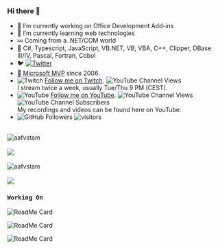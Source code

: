 ### Hi there 👋

- 🔭 I’m currently working on Office Development Add-ins
- 🌱 I’m currently learning web technologies
- 💤 Coming from a .NET/COM world
- 💬 C#, Typescript, JavaScript, <span>VB.NET</span>, VB, VBA, C++, Clipper, DBase III/IV, Pascal, Fortran, Cobol
- 🐦 [![Twitter](https://img.shields.io/twitter/follow/aafvstam?label=Follow%20%40aafvstam&style=social)](https://twitter.com/aafvstam)
- 🥇 [Microsoft MVP](https://mvp.microsoft.com/en-us/PublicProfile/33535?fullName=Maarten%20van%20Stam) since 2006.
- ![Twitch](https://cdn.emojidex.com/emoji/mdpi/Twitch.png "Twitch") [Follow me on Twitch](https://twitch.tv/softasinsoftware).  <img alt="YouTube Channel Views" src="https://img.shields.io/twitch/status/softasinsoftware?style=social"><br />I stream twice a week, usually Tue/Thu 9 PM (CEST).
- ![YouTube](https://cdn.emojidex.com/emoji/mdpi/YouTube.png "YouTube") [Follow me on YouTube](https://www.youtube.com/c/SoftAsInSoftware?sub_confirmation=1). <img alt="YouTube Channel Views" src="https://img.shields.io/youtube/channel/views/UCbB7aNtJUfpbQMbSwdRdpzw"> <img alt="YouTube Channel Subscribers" src="https://img.shields.io/youtube/channel/subscribers/UCbB7aNtJUfpbQMbSwdRdpzw"><br />My recordings and videos can be found here on YouTube. 
- <img alt="GitHub Followers" src="https://img.shields.io/github/followers/aafvstam?style=social"> ![visitors](https://visitor-badge.glitch.me/badge?page_id=aafvstam.visitor-badge)



<br />
<div>
  <img align="center" src="https://github-readme-stats.vercel.app/api?username=aafvstam&show_icons=true&theme=dark" alt="aafvstam"/>
<div/>
<br />
<div>
  <img align="center" src="https://github-readme-streak-stats.herokuapp.com/?user=aafvstam&theme=dark" />
<div/>
<br />
<div>
  <img align="center" src="https://github-readme-stats.vercel.app/api/top-langs/?username=aafvstam&layout=compact&hide=html&theme=dark" alt="aafvstam" />
<div/>
<br />
<div>
  <img align="center" src="https://github-readme-stats.vercel.app/api/pin/?username=aafvstam&repo=PnP-OfficeAddins&theme=dark" />
</div>  

### `Working On`

![ReadMe Card](https://github-readme-stats.vercel.app/api/pin/?username=OfficeDev&repo=PnP-OfficeAddins&theme=dark) 
  
![ReadMe Card](https://github-readme-stats.vercel.app/api/pin/?username=aafvstam&repo=BlazorAddIn&theme=dark)    

![ReadMe Card](https://github-readme-stats.vercel.app/api/pin/?username=aafvstam&repo=softasinsoftware.com&theme=dark)    

